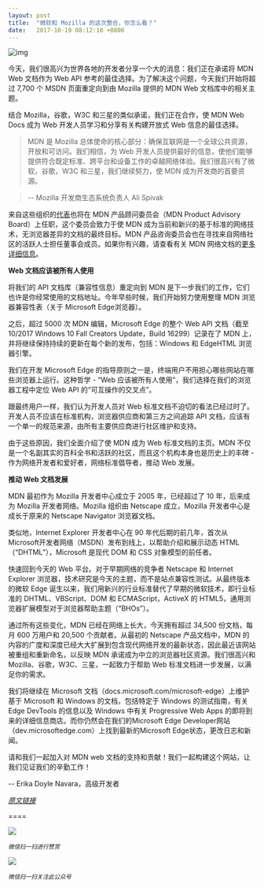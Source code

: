 ```yaml
---
layout: post
title:  "微软和 Mozilla 的这次整合，你怎么看？"
date:   2017-10-19 08:12:10 +0800
---
```

![img](https://winblogs.azureedge.net/win/2017/10/5f06918f73070fef4068d1ad24847b8f.png)

今天，我们很高兴为世界各地的开发者分享一个大的消息：我们正在承诺将 MDN Web 文档作为 Web API 参考的最佳选择。为了解决这个问题，今天我们开始将超过 7,700 个 MSDN 页面重定向到由 Mozilla 提供的 MDN Web 文档库中的相关主题。

结合 Mozilla，谷歌，W3C 和三星的类似承诺，我们正在合作，使 MDN Web Docs 成为 Web 开发人员学习和分享有关构建开放式 Web 信息的最佳选择。

> MDN 是 Mozilla 总体使命的核心部分：确保互联网是一个全球公共资源，开放和可访问。我们相信，为 Web 开发人员提供最好的信息，使他们能够提供符合既定标准、跨平台和设备工作的卓越网络体验。我们很高兴有了微软，谷歌，W3C 和三星，我们继续努力，使 MDN 成为开发商的首要资源。

> -- Mozilla 开发商生态系统负责人 Ali Spivak

来自这些组织的[代表](https://developer.mozilla.org/en-US/docs/MDN/MDN_Product_Advisory_Board/Members)也将在 MDN 产品顾问委员会（MDN Product Advisory Board）上任职，这个委员会致力于使 MDN 成为当前和新兴的基于标准的网络技术，无浏览器差异的文档的最终目标。MDN 产品咨询委员会也在寻找来自网络社区的活跃人士担任董事会成员。如果你有兴趣，请查看有关 MDN 网络文档的[更多详细信息](https://developer.mozilla.org/en-US/docs/MDN/MDN_Product_Advisory_Board/Members)。

**Web 文档应该被所有人使用**

将我们的 API 文档库（兼容性信息）重定向到 MDN 是下一步我们的工作，它们也许是你经常使用的文档地址。今年早些时候，我们开始努力使用整理 MDN 浏览器兼容性表（关于 Microsoft Edge浏览器）。

之后，超过 5000 次 MDN 编辑，Microsoft Edge 的整个 Web API 文档（截至 10/2017 Windows 10 Fall Creators Update，Build 16299）记录在了 MDN 上，并将继续保持持续的更新在每个新的发布，包括：Windows 和 EdgeHTML 浏览器引擎。

我们在开发 Microsoft Edge 的指导原则之一是，终端用户不用担心哪些网站在哪些浏览器上运行。这种哲学 - “Web 应该被所有人使用”，我们选择在我们的浏览器工程中定位 Web API 的“可互操作的交叉点”。

跟最终用户一样，我们认为开发人员对 Web 标准文档不迫切的看法已经过时了。开发人员不应该在标准机构，浏览器供应商和第三方之间追踪 API 文档，应该有一个单一的规范来源，由所有主要供应商进行社区维护和支持。

由于这些原因，我们全面介绍了使 MDN 成为 Web 标准文档的主页。MDN 不仅是一个名副其实的百科全书和活跃的社区，而且这个机构本身也是历史上的丰碑 - 作为网络开发者和爱好者，网络标准倡导者，推动 Web 发展。

**推动 Web 文档发展**

MDN 最初作为 Mozilla 开发者中心成立于 2005 年，已经超过了 10 年，后来成为 Mozilla 开发者网络。Mozilla 组织由 Netscape 成立，Mozilla 开发者中心是成长于原来的 Netscape Navigator 浏览器文档。

类似地，Internet Explorer 开发者中心在 90 年代后期的前几年，首次从 Microsoft开发者网络（MSDN）发布到线上，以帮助介绍和展示动态 HTML（“DHTML”），Microsoft 是现代 DOM 和 CSS 对象模型的前任者。

快速回到今天的 Web 平台。对于早期网络的竞争者 Netscape 和 Internet Explorer 浏览器，技术研究是今天的主题，而不是站点兼容性测试。从最终版本的微软 Edge 诞生以来，我们用新兴的行业标准替代了早期的微软技术，即行业标准的 DHTML、VBScript、DOM 和 ECMAScript，ActiveX 的 HTML5，通用浏览器扩展模型对于浏览器帮助主题（“BHOs”）。

通过所有这些变化，MDN 已经在网络上长大，今天拥有超过 34,500 份文档，每月 600 万用户和 20,500 个贡献者。从最初的 Netscape 产品文档中，MDN 的内容的广度和深度已经大大扩展到包含现代网络开发的最新状态，因此最近该网站被重组和重新命名，以反映 MDN 承诺成为中立的浏览器社区资源。我们很高兴和 Mozilla、谷歌，W3C、三星，一起致力于帮助 Web 标准文档进一步发展，以满足你的需求。

我们将继续在 Microsoft 文档（docs.microsoft.com/microsoft-edge）上维护基于 Microsoft 和 Windows 的文档，包括特定于 Windows 的测试指南，有关 Edge DevTools 的信息以及 Windows 中有关 Progressive Web Apps 的即将到来的详细信息商店。而你仍然会在我们的Microsoft Edge Developer网站（dev.microsoftedge.com）上找到最新的Microsoft Edge状态，更改日志和新闻。

请和我们一起加入对 MDN web 文档的支持和贡献！我们一起构建这个网站，让我们见证我们的辛勤工作！

-- Erika Doyle Navara，高级开发者

*[原文链接](https://blogs.windows.com/msedgedev/2017/10/18/documenting-web-together-mdn-web-docs/?utm_source=tuicool&utm_medium=referral)*

====

![](http://pic.zinaer.com/201710/zanshang.jpg)

<small>*微信扫一扫进行赞赏*</small>

![](http://pic.zinaer.com/201710/zinaer_wx.jpg)

<small>*微信扫一扫关注此公众号*</small>
